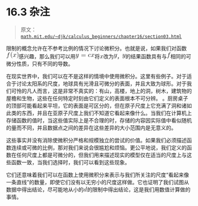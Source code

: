 # 16.3 杂注

> 原文： [`math.mit.edu/~djk/calculus_beginners/chapter16/section03.html`](http://math.mit.edu/~djk/calculus_beginners/chapter16/section03.html)

限制的概念允许在不参考比例的情况下讨论微积分。也就是说，如果我们对函数![](img/tex-50bbd36e1fd2333108437a2ca378be62.gif)感兴趣，那么我们可以用![](img/tex-343728adf392e1fb8e99a4c859aa9c11.gif)将![](img/tex-9dd4e461268c8034f5c8564e155c67a6.gif)改为![](img/tex-415290769594460e2e485922904f345d.gif)，![](img/tex-415290769594460e2e485922904f345d.gif)的结果函数具有与![](img/tex-8fa14cdd754f91cc6554c9e71929cce7.gif)相同的可微分性质，只有不同的导数。

在现实世界中，我们可以在不是这样的情境中使用微积分。这里有些例子。对于适合于讨论太阳系的尺度，地球具有光滑且可微分的表面，并且大致为球形。对于我们可怜的凡人而言，这是非常不真实的：有山，高楼，地上的洞，树木，建筑物的屋檐和生物，这些在任何特定时刻由它们定义的表面根本不可分辨。 。厨房桌子的顶部可能看起来平坦，它的表面是可区分的，但在原子尺度上它充满了洞和诸如此类的东西，并且在亚原子尺度上我们不知道它看起来像什么。当我们在计算机上存储函数的值时，当这些值实际上是不合理的时，存储的内容因实际值中看似随机的量而不同，并且数据点之间的差异在这些差异的大小范围内是无意义的。

这些事实并没有消除使微积分严格和规模独立的尝试的价值。如果我们必须描述函数连续或可微的比例，那对我们来说会很尴尬和烦恼。更公平地说，我们定义的函数在任何尺度上都是可微分的，但我们用来描述现实的模型仅在适当的尺度上与这些函数一致，当我们选择时，我们可以看到这些现象。

它们还意味着我们可以在函数上使用微积分来表示与我们所关注的尺度“看起来像一条直线”的数量，即使它们没有以无穷小的尺度这样做。它也证明了我们试图从数据中得出结论，尽可能地从小的![](img/tex-8277e0910d750195b448797616e091ad.gif)的限制中得出结论，这是我们用数值计算做的事情。